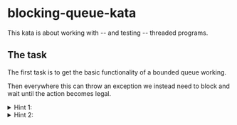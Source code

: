 # blocking-queue-kata
This kata is about working with -- and testing -- threaded programs. 

## The task
The first task is to get the basic functionality of a bounded queue working.

Then everywhere this can throw an exception we instead need to block and wait until the action becomes legal.

<details>
  <summary>Hint 1:</summary>
  Use semaphores for the blocking part.
</details>

<details>
  <summary>Hint 2:</summary>
  Use 2 semaphores: 
  * One for blocking when full
  * One for blocking when empty
</details>